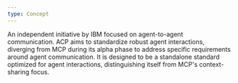 ```yaml
---
type: Concept
---
```


An independent initiative by IBM focused on agent-to-agent communication. ACP aims to standardize robust agent interactions, diverging from MCP during its alpha phase to address specific requirements around agent communication. It is designed to be a standalone standard optimized for agent interactions, distinguishing itself from MCP's context-sharing focus.